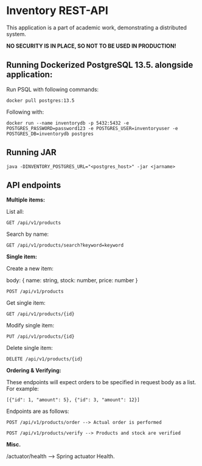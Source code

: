 Inventory REST-API
=

This application is a part of academic work, demonstrating a distributed system. 

**NO SECURITY IS IN PLACE, SO NOT TO BE USED IN PRODUCTION!**

Running Dockerized PostgreSQL 13.5. alongside application:
-

Run PSQL with following commands:

    docker pull postgres:13.5

Following with:

    docker run --name inventorydb -p 5432:5432 -e POSTGRES_PASSWORD=password123 -e POSTGRES_USER=inventoryuser -e POSTGRES_DB=inventorydb postgres

Running JAR
-
    java -DINVENTORY_POSTGRES_URL="<postgres_host>" -jar <jarname>


API endpoints
-

**Multiple items:**

List all:

    GET /api/v1/products

Search by name:

    GET /api/v1/products/search?keyword=keyword

**Single item:**

Create a new item:

body: { name: string, stock: number, price: number }

    POST /api/v1/products

Get single item:

    GET /api/v1/products/{id}

Modify single item:

    PUT /api/v1/products/{id}

Delete single item:

    DELETE /api/v1/products/{id}

**Ordering & Verifying:**

These endpoints will expect orders to be specified in request body as a list.
For example: 
    
    [{"id": 1, "amount": 5}, {"id": 3, "amount": 12}]

Endpoints are as follows:    

    POST /api/v1/products/order --> Actual order is performed

    POST /api/v1/products/verify --> Products and stock are verified

**Misc.**

/actuator/health --> Spring actuator Health.